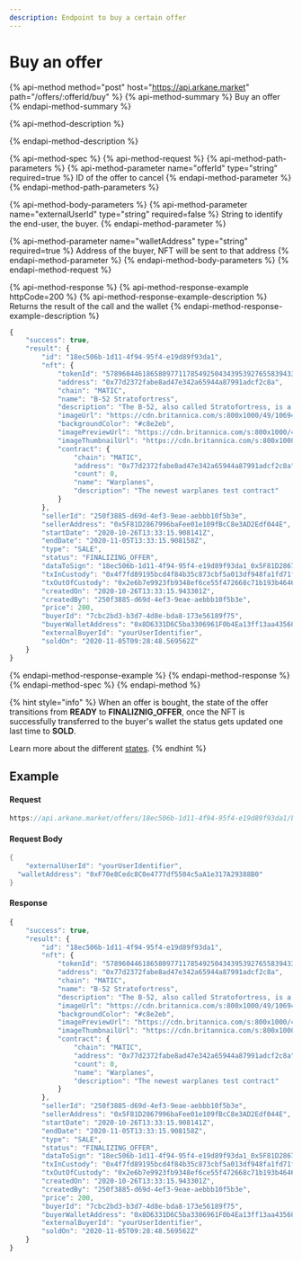 ```yaml
---
description: Endpoint to buy a certain offer
---
```


# Buy an offer

{% api-method method="post" host="https://api.arkane.market" path="/offers/:offerId/buy" %}
{% api-method-summary %}
Buy an offer
{% endapi-method-summary %}

{% api-method-description %}

{% endapi-method-description %}

{% api-method-spec %}
{% api-method-request %}
{% api-method-path-parameters %}
{% api-method-parameter name="offerId" type="string" required=true %}
ID of the offer to cancel
{% endapi-method-parameter %}
{% endapi-method-path-parameters %}

{% api-method-body-parameters %}
{% api-method-parameter name="externalUserId" type="string" required=false %}
String to identify the end-user, the buyer.
{% endapi-method-parameter %}

{% api-method-parameter name="walletAddress" type="string" required=true %}
Address of the buyer, NFT will be sent to that address
{% endapi-method-parameter %}
{% endapi-method-body-parameters %}
{% endapi-method-request %}

{% api-method-response %}
{% api-method-response-example httpCode=200 %}
{% api-method-response-example-description %}
Returns the result of the call and the wallet 
{% endapi-method-response-example-description %}

```javascript
{
    "success": true,
    "result": {
        "id": "18ec506b-1d11-4f94-95f4-e19d89f93da1",
        "nft": {
            "tokenId": "57896044618658097711785492504343953927655839433583097410118915826251869454343",
            "address": "0x77d2372fabe8ad47e342a65944a87991adcf2c8a",
            "chain": "MATIC",
            "name": "B-52 Stratofortress",
            "description": "The B-52, also called Stratofortress, is a U.S. long-range heavy bomber designed by the Boeing Company in 1948, first flown in 1952, and first delivered for military service in 1955. Though originally intended to be an atomic-bomb carrier capable of reaching the Soviet Union, it has proved adaptable to a number of missions, and some B-52s are expected to remain in service well into the 21st century. The B-52 has a wingspan of 185 feet (56 meters) and a length of 160 feet 10.9 inches (49 meters). It is powered by eight jet engines mounted under the wings in four twin pods. The plane’s maximum speed at 55,000 feet (17,000 meters) is Mach 0.9 (595 miles per hour, or 960 km/hr); at only a few hundred feet above the ground, it can fly at Mach 0.5 (375 miles per hour, or 600 km/hr). It originally carried a crew of six, its sole defensive armament being a remotely controlled gun turret in the tail. In 1991 the gun was eliminated and the crew reduced to five.",
            "imageUrl": "https://cdn.britannica.com/s:800x1000/49/106949-131-0783F166/US-Air-Force-cruise-missiles-attack-B-52G.jpg",
            "backgroundColor": "#c8e2eb",
            "imagePreviewUrl": "https://cdn.britannica.com/s:800x1000/49/106949-131-0783F166/US-Air-Force-cruise-missiles-attack-B-52G.jpg",
            "imageThumbnailUrl": "https://cdn.britannica.com/s:800x1000/49/106949-131-0783F166/US-Air-Force-cruise-missiles-attack-B-52G.jpg",
            "contract": {
                "chain": "MATIC",
                "address": "0x77d2372fabe8ad47e342a65944a87991adcf2c8a",
                "count": 0,
                "name": "Warplanes",
                "description": "The newest warplanes test contract"
            }
        },
        "sellerId": "250f3885-d69d-4ef3-9eae-aebbb10f5b3e",
        "sellerAddress": "0x5F81D2867996baFee01e109fBcC8e3AD2Edf044E",
        "startDate": "2020-10-26T13:33:15.908141Z",
        "endDate": "2020-11-05T13:33:15.908158Z",
        "type": "SALE",
        "status": "FINALIZING_OFFER",
        "dataToSign": "18ec506b-1d11-4f94-95f4-e19d89f93da1_0x5F81D2867996baFee01e109fBcC8e3AD2Edf044E_0xe885A1cD1b67bDC352A113AB2e6A5Fc6C924F888_57896044618658097711785492504343953927655839433583097410118915826251869454343",
        "txInCustody": "0x4f7fd89195bcd4f84b35c873cbf5a013df948fa1fd71f89d9d0f3c9f1d500c20",
        "txOutOfCustody": "0x2e6b7e9923fb9348ef6ce55f472668c71b193b46468e79879639230483d525af",
        "createdOn": "2020-10-26T13:33:15.943301Z",
        "createdBy": "250f3885-d69d-4ef3-9eae-aebbb10f5b3e",
        "price": 200,
        "buyerId": "7cbc2bd3-b3d7-4d8e-bda8-173e56189f75",
        "buyerWalletAddress": "0x8D6331D6C5ba3306961F0b4Ea13ff13aa43560b9",
        "externalBuyerId": "yourUserIdentifier",
        "soldOn": "2020-11-05T09:28:48.569562Z"
    }
}
```
{% endapi-method-response-example %}
{% endapi-method-response %}
{% endapi-method-spec %}
{% endapi-method %}

{% hint style="info" %}
When an offer is bought, the state of the offer transitions from **READY** to **FINALIZNIG\_OFFER**, once the NFT is successfully transferred to the buyer's wallet the status gets updated one last time to **SOLD**.

Learn more about the different [states](../../deep-dive-1/object-reference/status.md).
{% endhint %}

## Example

#### Request

```javascript
https://api.arkane.market/offers/18ec506b-1d11-4f94-95f4-e19d89f93da1/buy
```

#### Request Body

```java
{
	"externalUserId": "yourUserIdentifier",
  "walletAddress": "0xF70e8Cedc8C0e4777df5504c5aA1e317A29388B0"
}
```

#### Response

```javascript
{
    "success": true,
    "result": {
        "id": "18ec506b-1d11-4f94-95f4-e19d89f93da1",
        "nft": {
            "tokenId": "57896044618658097711785492504343953927655839433583097410118915826251869454343",
            "address": "0x77d2372fabe8ad47e342a65944a87991adcf2c8a",
            "chain": "MATIC",
            "name": "B-52 Stratofortress",
            "description": "The B-52, also called Stratofortress, is a U.S. long-range heavy bomber designed by the Boeing Company in 1948, first flown in 1952, and first delivered for military service in 1955. Though originally intended to be an atomic-bomb carrier capable of reaching the Soviet Union, it has proved adaptable to a number of missions, and some B-52s are expected to remain in service well into the 21st century. The B-52 has a wingspan of 185 feet (56 meters) and a length of 160 feet 10.9 inches (49 meters). It is powered by eight jet engines mounted under the wings in four twin pods. The plane’s maximum speed at 55,000 feet (17,000 meters) is Mach 0.9 (595 miles per hour, or 960 km/hr); at only a few hundred feet above the ground, it can fly at Mach 0.5 (375 miles per hour, or 600 km/hr). It originally carried a crew of six, its sole defensive armament being a remotely controlled gun turret in the tail. In 1991 the gun was eliminated and the crew reduced to five.",
            "imageUrl": "https://cdn.britannica.com/s:800x1000/49/106949-131-0783F166/US-Air-Force-cruise-missiles-attack-B-52G.jpg",
            "backgroundColor": "#c8e2eb",
            "imagePreviewUrl": "https://cdn.britannica.com/s:800x1000/49/106949-131-0783F166/US-Air-Force-cruise-missiles-attack-B-52G.jpg",
            "imageThumbnailUrl": "https://cdn.britannica.com/s:800x1000/49/106949-131-0783F166/US-Air-Force-cruise-missiles-attack-B-52G.jpg",
            "contract": {
                "chain": "MATIC",
                "address": "0x77d2372fabe8ad47e342a65944a87991adcf2c8a",
                "count": 0,
                "name": "Warplanes",
                "description": "The newest warplanes test contract"
            }
        },
        "sellerId": "250f3885-d69d-4ef3-9eae-aebbb10f5b3e",
        "sellerAddress": "0x5F81D2867996baFee01e109fBcC8e3AD2Edf044E",
        "startDate": "2020-10-26T13:33:15.908141Z",
        "endDate": "2020-11-05T13:33:15.908158Z",
        "type": "SALE",
        "status": "FINALIZING_OFFER",
        "dataToSign": "18ec506b-1d11-4f94-95f4-e19d89f93da1_0x5F81D2867996baFee01e109fBcC8e3AD2Edf044E_0xe885A1cD1b67bDC352A113AB2e6A5Fc6C924F888_57896044618658097711785492504343953927655839433583097410118915826251869454343",
        "txInCustody": "0x4f7fd89195bcd4f84b35c873cbf5a013df948fa1fd71f89d9d0f3c9f1d500c20",
        "txOutOfCustody": "0x2e6b7e9923fb9348ef6ce55f472668c71b193b46468e79879639230483d525af",
        "createdOn": "2020-10-26T13:33:15.943301Z",
        "createdBy": "250f3885-d69d-4ef3-9eae-aebbb10f5b3e",
        "price": 200,
        "buyerId": "7cbc2bd3-b3d7-4d8e-bda8-173e56189f75",
        "buyerWalletAddress": "0x8D6331D6C5ba3306961F0b4Ea13ff13aa43560b9",
        "externalBuyerId": "yourUserIdentifier",
        "soldOn": "2020-11-05T09:28:48.569562Z"
    }
}
```

